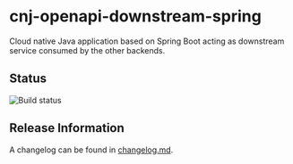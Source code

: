 # cnj-openapi-downstream-spring

Cloud native Java application based on Spring Boot acting as downstream service consumed by the other backends.

## Status

![Build status](https://codebuild.eu-west-1.amazonaws.com/badges?uuid=eyJlbmNyeXB0ZWREYXRhIjoiQTNvdUVXSEQ3ZytTZEFFYVJxTFFXMGdQRmo2L3pnckt3bTFQY2k2elZKS0ZSYWhJVlVkUFBmeTNjYVAvUTZ5ckpUQ2Z0cG5aMms2OUFEa0h2Sit5SDRFPSIsIml2UGFyYW1ldGVyU3BlYyI6Ind0L1JKaVNyQlljaDRIem4iLCJtYXRlcmlhbFNldFNlcmlhbCI6MX0%3D&branch=main)

## Release Information

A changelog can be found in [changelog.md](changelog.md).
